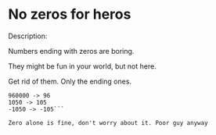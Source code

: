 # No zeros for heros
Description:

Numbers ending with zeros are boring.

They might be fun in your world, but not here.

Get rid of them. Only the ending ones.

```1450 -> 145
960000 -> 96
1050 -> 105
-1050 -> -105```

Zero alone is fine, don't worry about it. Poor guy anyway
